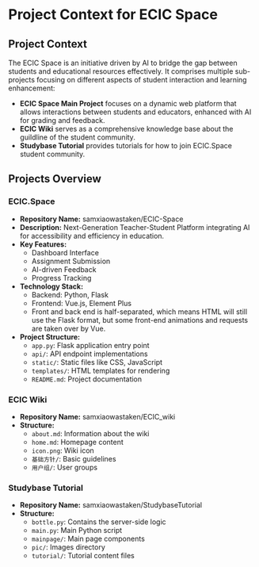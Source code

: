 # Project Context for ECIC Space

## Project Context

The ECIC Space is an initiative driven by AI to bridge the gap between students and educational resources effectively. It comprises multiple sub-projects focusing on different aspects of student interaction and learning enhancement:
- **ECIC Space Main Project** focuses on a dynamic web platform that allows interactions between students and educators, enhanced with AI for grading and feedback.
- **ECIC Wiki** serves as a comprehensive knowledge base about the guildline of the student community.
- **Studybase Tutorial** provides tutorials for how to join ECIC.Space student community.

## Projects Overview

### ECIC.Space
- **Repository Name:** samxiaowastaken/ECIC-Space
- **Description:** Next-Generation Teacher-Student Platform integrating AI for accessibility and efficiency in education.
- **Key Features:**
  - Dashboard Interface
  - Assignment Submission
  - AI-driven Feedback
  - Progress Tracking
- **Technology Stack:**
  - Backend: Python, Flask
  - Frontend: Vue.js, Element Plus
  - Front and back end is half-separated, which means HTML will still use the Flask format, but some front-end animations and requests are taken over by Vue.
- **Project Structure:**
  - `app.py`: Flask application entry point
  - `api/`: API endpoint implementations
  - `static/`: Static files like CSS, JavaScript
  - `templates/`: HTML templates for rendering
  - `README.md`: Project documentation

### ECIC Wiki
- **Repository Name:** samxiaowastaken/ECIC_wiki
- **Structure:**
  - `about.md`: Information about the wiki
  - `home.md`: Homepage content
  - `icon.png`: Wiki icon
  - `基础方针/`: Basic guidelines
  - `用户组/`: User groups

### Studybase Tutorial
- **Repository Name:** samxiaowastaken/StudybaseTutorial
- **Structure:**
  - `bottle.py`: Contains the server-side logic
  - `main.py`: Main Python script
  - `mainpage/`: Main page components
  - `pic/`: Images directory
  - `tutorial/`: Tutorial content files
